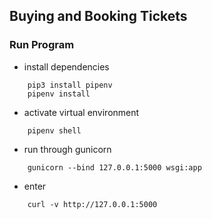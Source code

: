 ## Buying and Booking Tickets

### Run Program

* install dependencies
```
    pip3 install pipenv
    pipenv install
```

* activate virtual environment
```
    pipenv shell
```
* run through gunicorn
```
    gunicorn --bind 127.0.0.1:5000 wsgi:app
```
* enter 
```
    curl -v http://127.0.0.1:5000 
```